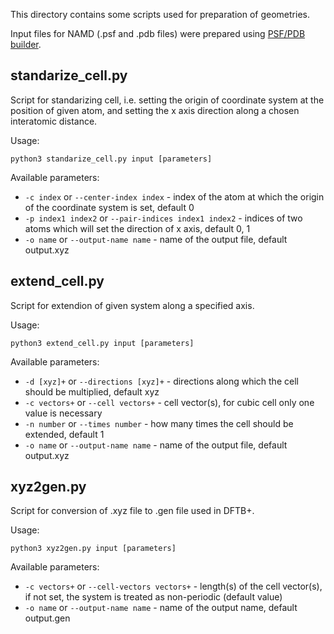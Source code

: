 This directory contains some scripts used for preparation of geometries.

Input files for NAMD (.psf and .pdb files) were prepared using [PSF/PDB builder](https://github.com/pwrobel5/psf-pdb-builder-python).

## standarize_cell.py 

Script for standarizing cell, i.e. setting the origin of coordinate system at the position of given atom, and setting the x axis direction along a chosen interatomic distance.

Usage:
```
python3 standarize_cell.py input [parameters]
```

Available parameters:
* `-c index` or `--center-index index` - index of the atom at which the origin of the coordinate system is set, default 0
* `-p index1 index2` or `--pair-indices index1 index2` - indices of two atoms which will set the direction of x axis, default 0, 1
* `-o name` or `--output-name name` - name of the output file, default output.xyz

## extend_cell.py

Script for extendion of given system along a specified axis.

Usage:
```
python3 extend_cell.py input [parameters]
```

Available parameters:
* `-d [xyz]+` or `--directions [xyz]+` - directions along which the cell should be multiplied, default xyz
* `-c vectors+` or `--cell vectors+` - cell vector(s), for cubic cell only one value is necessary
* `-n number` or `--times number` - how many times the cell should be extended, default 1
* `-o name` or `--output-name name` - name of the output file, default output.xyz

## xyz2gen.py

Script for conversion of .xyz file to .gen file used in DFTB+.

Usage:
```
python3 xyz2gen.py input [parameters]
```

Available parameters:
* `-c vectors+` or `--cell-vectors vectors+` - length(s) of the cell vector(s), if not set, the system is treated as non-periodic (default value)
* `-o name` or `--output-name name` - name of the output name, default output.gen